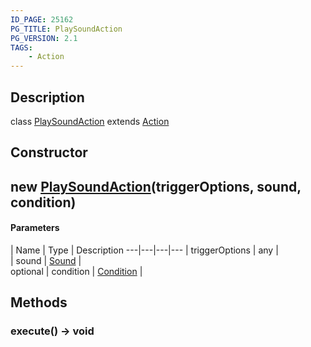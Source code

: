 ```yaml
---
ID_PAGE: 25162
PG_TITLE: PlaySoundAction
PG_VERSION: 2.1
TAGS:
    - Action
---
```

## Description

class [PlaySoundAction](/classes/2.3/PlaySoundAction) extends [Action](/classes/2.3/Action)



## Constructor

##  new [PlaySoundAction](/classes/2.3/PlaySoundAction)(triggerOptions, sound, condition)



#### Parameters
 | Name | Type | Description
---|---|---|---
 | triggerOptions | any |   
 | sound | [Sound](/classes/2.3/Sound) |   
optional | condition | [Condition](/classes/2.3/Condition) |   
## Methods

### execute() &rarr; void


